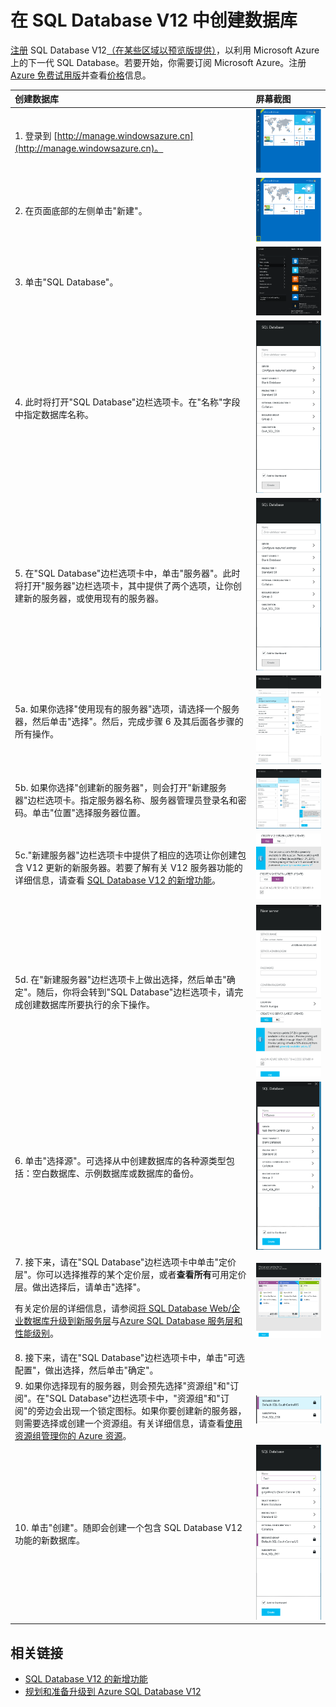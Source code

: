 <properties 
	pageTitle="在 SQL Database Update V12 中创建数据库" 
	description="演示如何在 Azure SQL Database Update V12 中创建数据库" 
	services="sql-database" 
	documentationCenter="" 
	authors="MightyPen" 
	manager="jeffreyg" 
	editor=""/>

<tags 
	ms.service="sql-database" 
	ms.devlang="na" 
	ms.topic="article" 
	ms.tgt_pltfrm="na" 
	ms.workload="data-management" 
	ms.date="04/22/2015" 
	wacn.date="05/25/2015"
	ms.author="genemi"/>


# 在 SQL Database V12 中创建数据库

[注册](https://manage.windowsazure.cn) SQL Database V12[（在某些区域以预览版提供）](sql-database-v12-whats-new#V12AzureSqlDbPreviewGaTable)，以利用 Microsoft Azure 上的下一代 SQL Database。若要开始，你需要订阅 Microsoft Azure。注册 [Azure 免费试用版](http://azure.microsoft.com/pricing/free-trial)并查看[价格](/home/features/sql-database/#price)信息。 


| 创建数据库 | 屏幕截图 |
| :--- | :--- |
| 1. 登录到 [http://manage.windowsazure.cn](http://manage.windowsazure.cn)。 | ![New Azure Portal][1] |
| 2. 在页面底部的左侧单击"新建"。 | ![Initiate New service][2]|
| 3. 单击"SQL Database"。| ![Different services to select from][3] |
| 4. 此时将打开"SQL Database"边栏选项卡。在"名称"字段中指定数据库名称。 | ![Name the database][4] |
| 5. 在"SQL Database"边栏选项卡中，单击"服务器"。此时将打开"服务器"边栏选项卡，其中提供了两个选项，让你创建新的服务器，或使用现有的服务器。| ![select type of server][4] |
|5a. 如果你选择"使用现有的服务器"选项，请选择一个服务器，然后单击"选择"。然后，完成步骤 6 及其后面各步骤的所有操作。| ![select a server from the list][5]| 
|5b.   如果你选择"创建新的服务器"，则会打开"新建服务器"边栏选项卡。指定服务器名称、服务器管理员登录名和密码。单击"位置"选择服务器位置。 | ![Complete create new server options][9]| 
|5c."新建服务器"边栏选项卡中提供了相应的选项让你创建包含 V12 更新的新服务器。若要了解有关 V12 服务器功能的详细信息，请查看 [SQL Database V12 的新增功能](sql-database-v12-whats-new)。| ![Select V12 server][6]|
|5d. 在"新建服务器"边栏选项卡上做出选择，然后单击"确定"。随后，你将会转到"SQL Database"边栏选项卡，请完成创建数据库所要执行的余下操作。 | ![Complete New Server blade actions][8]|
|6. 单击"选择源"。可选择从中创建数据库的各种源类型包括：空白数据库、示例数据库或数据库的备份。| ![Select the source for the database][10]|
|7. 接下来，请在"SQL Database"边栏选项卡中单击"定价层"。你可以选择推荐的某个定价层，或者**查看所有**可用定价层。做出选择后，请单击"选择"。 <p> 有关定价层的详细信息，请参阅[将 SQL Database Web/企业数据库升级到新服务层](./sql-database-upgrade-new-service-tiers/)与[Azure SQL Database 服务层和性能级别](http://msdn.microsoft.com/library/azure/dn741336.aspx)。 |![Select a pricing tier][7]
| 8. 接下来，请在"SQL Database"边栏选项卡中，单击"可选配置"，做出选择，然后单击"确定"。 
| 9. 如果你选择现有的服务器，则会预先选择"资源组"和"订阅"。在"SQL Database"边栏选项卡中，"资源组"和"订阅"的旁边会出现一个锁定图标。如果你要创建新的服务器，则需要选择或创建一个资源组。有关详细信息，请查看[使用资源组管理你的 Azure 资源](azure-preview-portal-using-resource-groups)。|![Specify Resource group][11]
| 10. 单击"创建"。随即会创建一个包含 SQL Database V12 功能的新数据库。 |![Creates a new database][12]

## 相关链接

- [SQL Database V12 的新增功能](sql-database-v12-whats-new)
- [规划和准备升级到 Azure SQL Database V12](sql-database-v12-plan-prepare-upgrade)

<!--Image references-->
[1]: ./media/sql-database-create/firstscreenportal.png
[2]: ./media/sql-database-create/new.png
[3]: ./media/sql-database-create/sqldatabase.png
[4]: ./media/sql-database-create/databasename.png
[5]: ./media/sql-database-create/useexistingserver.PNG
[6]: ./media/sql-database-create/v12server.PNG
[7]: ./media/sql-database-create/pricingtierdetails.png
[8]: ./media/sql-database-create/finishnewserverblade.png
[9]: ./media/sql-database-create/createnewserver.png
[10]: ./media/sql-database-create/selectsource.png
[11]: ./media/sql-database-create/resourcegroup.png
[12]: ./media/sql-database-create/create.png

<!--HONumber=55-->